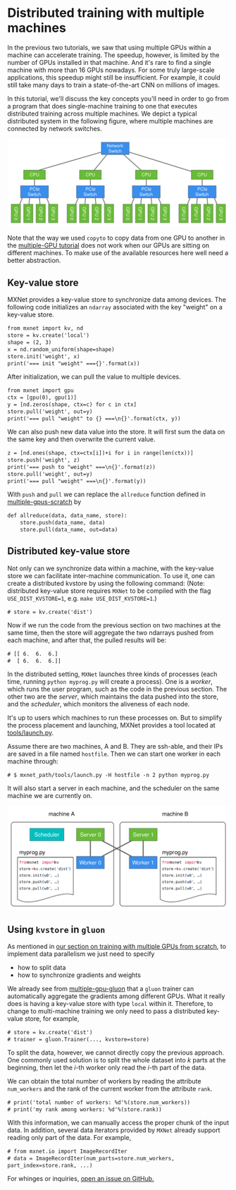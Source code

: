 # Distributed training with multiple machines

In the previous two tutorials, we saw
that using multiple GPUs within a machine
can accelerate training.
The speedup, however, is limited
by the number of GPUs installed in that machine.
And it's rare to find a single machine with more than 16 GPUs nowadays.
For some truly large-scale applications,
this speedup might still be insufficient.
For example, it could still take many days
to train a state-of-the-art CNN on millions of images.

In this tutorial, we'll discuss the key concepts you'll need
in order to go from a program that does single-machine training
to one that executes distributed training across multiple machines.
We depict a typical distributed system in the following figure, where
multiple machines are connected by network switches.

![](../img/multi-machines.svg)

Note that the way we used `copyto` to copy data from one GPU to another in the [multiple-GPU tutorial](../multiple-gpus-scratch.ipynb) does not work when our GPUs are sitting on different machines. To make use of the available resources here well need a better abstraction.

## Key-value store

MXNet provides a key-value store to synchronize data among devices. The following code initializes an `ndarray` associated with the key "weight" on a key-value store.

```{.python .input  n=1}
from mxnet import kv, nd
store = kv.create('local')
shape = (2, 3)
x = nd.random_uniform(shape=shape)
store.init('weight', x)
print('=== init "weight" ==={}'.format(x))
```

After initialization, we can pull the value to multiple devices.

```{.python .input  n=2}
from mxnet import gpu
ctx = [gpu(0), gpu(1)]
y = [nd.zeros(shape, ctx=c) for c in ctx]
store.pull('weight', out=y)
print('=== pull "weight" to {} ===\n{}'.format(ctx, y))
```

We can also push new data value into the store. It will first sum the data on the same key and then overwrite the current value.

```{.python .input  n=3}
z = [nd.ones(shape, ctx=ctx[i])+i for i in range(len(ctx))]
store.push('weight', z)
print('=== push to "weight" ===\n{}'.format(z))
store.pull('weight', out=y)
print('=== pull "weight" ===\n{}'.format(y))
```

With `push` and `pull` we can replace the `allreduce` function defined in [multiple-gpus-scratch](P14-C02-multiple-gpus-scratch.ipynb) by

```{.python .input  n=4}
def allreduce(data, data_name, store):
    store.push(data_name, data)
    store.pull(data_name, out=data)
```

## Distributed key-value store

Not only can we synchronize data within a machine, with the key-value store we can facilitate inter-machine communication. To use it, one can create a distributed kvstore by using the following command: (Note: distributed key-value store requires `MXNet` to be compiled with the flag `USE_DIST_KVSTORE=1`, e.g. `make USE_DIST_KVSTORE=1`.)

```{.python .input  n=5}
# store = kv.create('dist')
```

Now if we run the code from the previous section on two machines at the same time, then the store will aggregate the two ndarrays pushed from each machine, and after that, the pulled results will be:

```{.python .input  n=6}
# [[ 6.  6.  6.]
#  [ 6.  6.  6.]]
```

In the distributed setting, `MXNet` launches three kinds of processes (each time, running `python myprog.py` will create a process). One is a *worker*, which runs the user program, such as the code in the previous section. The other two are the *server*, which maintains the data pushed into the store, and the *scheduler*, which monitors the aliveness of each node.

It's up to users which machines to run these processes on. But to simplify the process placement and launching, MXNet provides a tool located at [tools/launch.py](https://github.com/dmlc/mxnet/blob/master/tools/launch.py).

Assume there are two machines, A and B. They are ssh-able, and their IPs are saved in a file named `hostfile`. Then we can start one worker in each machine through:

```{.python .input  n=7}
# $ mxnet_path/tools/launch.py -H hostfile -n 2 python myprog.py
```

It will also start a server in each machine, and the scheduler on the same machine we are currently on.

![](../img/dist_kv.svg)

## Using `kvstore` in `gluon`

As mentioned in [our section on training with multiple GPUs from scratch](multiple-gpus-scratch.ipynb#data-parallelism), to implement data parallelism we just need to specify

- how to split data
- how to synchronize gradients and weights

We already see from [multiple-gpu-gluon](P14-C03-multiple-gpus-gluon.ipynb#put-all-things-together) that a `gluon` trainer can automatically aggregate the gradients among different GPUs. What it really does is having a key-value store with type `local` within it. Therefore, to change to multi-machine training we only need to pass a distributed key-value store, for example,

```{.python .input  n=8}
# store = kv.create('dist')
# trainer = gluon.Trainer(..., kvstore=store)
```

To split the data, however, we cannot directly copy the previous approach. One commonly used solution is to split the whole dataset into *k* parts at the beginning, then let the *i*-th worker only read the *i*-th part of the data.

We can obtain the total number of workers by reading the attribute `num_workers` and the rank of the current worker from the attribute `rank`.

```{.python .input  n=9}
# print('total number of workers: %d'%(store.num_workers))
# print('my rank among workers: %d'%(store.rank))
```

With this information, we can manually access the proper chunk of the input data. In addition, several data iterators provided by `MXNet` already support reading only part of the data. For example,

```{.python .input  n=10}
# from mxnet.io import ImageRecordIter
# data = ImageRecordIter(num_parts=store.num_workers, part_index=store.rank, ...)
```

For whinges or inquiries, [open an issue on  GitHub.](https://github.com/zackchase/mxnet-the-straight-dope)
